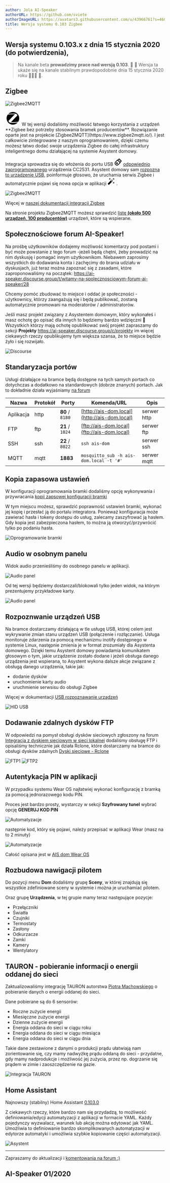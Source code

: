 ```yaml
---
author: Jola AI-Speaker
authorURL: https://github.com/sviete
authorImageURL: https://avatars3.githubusercontent.com/u/43966761?s=460&v=4
title: Wersja systemu 0.103 Zigbee
---
```


## Wersja systemu 0.103.x z dnia 15 stycznia 2020 (do potwierdzenia),

> Na kanale beta **prowadzimy prace nad wersją 0.103**. 🧰 🧩 Wersja ta ukaże się na kanale stabilnym prawdopodobnie dnia 15 stycznia 2020 roku 🧨🧨🧨 🥳.


## Zigbee

![Zigbee2MQTT](/AIS-docs/img/en/blog/202001/zigbee2mqtt_logo.png)

<svg style="width:48px;height:48px" viewBox="0 0 24 24">
<path fill="#000000" d="M4.06,6.15C3.97,6.17 3.88,6.22 3.8,6.28C2.66,7.9 2,9.87 2,12A10,10 0 0,0 12,22C15,22 17.68,20.68 19.5,18.6L17,18.85C14.25,19.15 11.45,19.19 8.66,18.96C7.95,18.94 7.24,18.76 6.59,18.45C5.73,18.06 5.15,17.23 5.07,16.29C5.06,16.13 5.12,16 5.23,15.87L7.42,13.6L15.03,5.7V5.6H10.84C8.57,5.64 6.31,5.82 4.06,6.15M20.17,17.5C20.26,17.47 20.35,17.44 20.43,17.39C21.42,15.83 22,14 22,12A10,10 0 0,0 12,2C9.22,2 6.7,3.13 4.89,4.97H5.17C8.28,4.57 11.43,4.47 14.56,4.65C15.5,4.64 16.45,4.82 17.33,5.17C18.25,5.53 18.89,6.38 19,7.37C19,7.53 18.93,7.7 18.82,7.82L9.71,17.19L9,17.95V18.06H13.14C15.5,18 17.84,17.81 20.17,17.5Z" />
</svg> W tej wersji dodaliśmy możliwość łatwego korzystania z urządzeń **Zigbee bez potrzeby stosowania bramek producentów**. Rozwiązanie oparte jest na projekcie [Zigbee2MQTT](https://www.zigbee2mqtt.io/). I jest całkowicie zintegrowane z naszym oprogramowaniem, dzięki czemu możesz łatwo dodać swoje urządzenia Zigbee do całej infrastruktury inteligentnego domu działającej na systemie Asystent domowy.

Integracja sprowadza się do włożenia do portu USB <svg style="width:24px;height:24px" viewBox="0 0 24 24">
    <path fill="#000000" d="M8 13C9.66 13 11 14.34 11 16C11 17.66 9.66 19 8 19C6.34 19 5 17.66 5 16C5 14.34 6.34 13 8 13M8 15C7.45 15 7 15.45 7 16C7 16.55 7.45 17 8 17C8.55 17 9 16.55 9 16C9 15.45 8.55 15 8 15M9.77 4.33L10.5 5.08L14.29 1.29C14.47 1.11 14.72 1 15 1C15.28 1 15.53 1.11 15.71 1.29L22.78 8.36L22.78 8.37C22.92 8.54 23 8.76 23 9C23 9.3 22.87 9.57 22.66 9.76L22.66 9.76L18.93 13.5L19.67 14.23L12.95 20.95C11.68 22.22 9.93 23 8 23C4.13 23 1 19.87 1 16C1 14.07 1.78 12.32 3.05 11.05L9.77 4.33M11.54 19.54L16.84 14.23L9.77 7.16L4.46 12.46C3.56 13.37 3 14.62 3 16C3 18.76 5.24 21 8 21C9.38 21 10.63 20.44 11.54 19.54M15.07 4.69L16.5 6.1L15.07 7.5L13.66 6.1L15.07 4.69M17.9 7.5L19.31 8.93L17.9 10.34L16.5 8.93L17.9 7.5M20.59 9L15 3.41L11.93 6.5L17.5 12.08L20.59 9Z" />
</svg> [odpowiednio zaprogramowanego](https://www.zigbee2mqtt.io/getting_started/flashing_the_cc2531.html)  urządzenia CC2531.
Asystent domowy sam [rozpozna to urządzenie USB](/AIS-docs/docs/en/ais_app_integration_usb.html#zigbee-usb-sniffer), poinformuje głosowo, że uruchamia serwis Zigbee i automatycznie pojawi się nowa opcja w aplikacji <svg style="width:24px;height:24px" viewBox="0 0 24 24">
    <path fill="#000000" d="M7.5,5.6L5,7L6.4,4.5L5,2L7.5,3.4L10,2L8.6,4.5L10,7L7.5,5.6M19.5,15.4L22,14L20.6,16.5L22,19L19.5,17.6L17,19L18.4,16.5L17,14L19.5,15.4M22,2L20.6,4.5L22,7L19.5,5.6L17,7L18.4,4.5L17,2L19.5,3.4L22,2M13.34,12.78L15.78,10.34L13.66,8.22L11.22,10.66L13.34,12.78M14.37,7.29L16.71,9.63C17.1,10 17.1,10.65 16.71,11.04L5.04,22.71C4.65,23.1 4,23.1 3.63,22.71L1.29,20.37C0.9,20 0.9,19.35 1.29,18.96L12.96,7.29C13.35,6.9 14,6.9 14.37,7.29Z" />
</svg> .

![Zigbee2MQTT](/AIS-docs/img/en/blog/202001/zigbee2mqtt_new_menu.png)

Więcej w [naszej dokumentacji integracji Zigbee](/AIS-docs/docs/en/ais_app_integration_zigbee.html)

Na stronie projektu Zigbee2MQTT możesz sprawdzić [listę **(około 500 urządzeń, 100 producentów)**](https://www.zigbee2mqtt.io/information/supported_devices.html) urządzeń, które są wspierane.

## Społecznościowe forum AI-Speaker!

Na prośbę użytkowników dodajemy możliwość komentarzy pod postami i być może powstanie z tego forum -jeżeli będą chętni, żeby prowadzić na nim dyskusję i pomagać innym użytkownikom.
Niebawem zaprosimy wszystkich do dodawania konta i zachęcimy do brania udziału w dyskusjach, już teraz można zapoznać się z zasadami, które zaproponowaliśmy na początek: https://ai-speaker.discourse.group/t/witamy-na-spolecznosciowym-forum-ai-speaker/28

Chcemy pomóc zbudować to miejsce i oddać je społeczności - użytkownicy, którzy zaangażują się i będą publikować, zostaną automatycznie promowani na moderatorów / administratorów.

Jeśli masz projekt związany z Asystentem domowym, który wykonałeś i masz ochotę go opisać dla innych to będziemy bardzo wdzięczni 🥰
Wszystkich którzy mają ochotę opublikować swój projekt zapraszamy do sekcji **Projekty** https://ai-speaker.discourse.group/c/projekty im więcej ciekawych rzeczy opublikujemy tym większa szansa, że to miejsce będzie żyło i się rozwijało.



![Discourse](/AIS-docs/img/en/blog/202001/discourse_manifest.png)


<!--truncate-->

## Standaryzacja portów

Usługi działające na bramce będą dostępne na tych samych portach co dotychczas a dodatkowo na standardowych (dobrze znanych) portach.
Jak to dokładnie działa wyjaśniamy [na forum](https://ai-speaker.discourse.group/t/dlaczego-porty-uslug-dzialajacych-na-bramce-sa-niestandardowe/57)

Nazwa      | Protokół | Porty | Komenda/URL                                               | Opis
----       | ----     | ------- | -------                                                | -----------
 Aplikacja | http     | **80** / `8180`  | [http://ais-dom.local](http://ais-dom.local) | serwer http
 FTP       | ftp      | **21** / `1024`  | [ftp://ais-dom.local](ftp://ais-dom.local)   | serwer ftp
 SSH       | ssh      | **22** / `8022`  | ```ssh ais-dom```         | serwer ssh
 MQTT      | mqtt     | **1883**  | ```mosquitto_sub -h ais-dom.local -t '#'```     | serwer mqtt

## Kopia zapasowa ustawień

W konfiguracji oprogramowania bramki dodaliśmy opcję wykonywania i przywracania [kopii zapsowej konfiguracji bramki](/AIS-docs/docs/en/next/ais_bramka_configuration_software.html#kopia-zapasowa-konfiguracji)

W tym miejscu możesz, sprawdzić poprawność ustawień bramki, wykonać jej kopię i przesłać ją do portalu integratora. Ponieważ konfiguracja może zawierać hasła i tokeny dostępu do usług, zalecamy zaszyfrować ją hasłem. Gdy kopia jest zabezpieczona hasłem, to można ją otworzyć/przywrócić tylko po podaniu hasła.

![Oprogramowanie bramki](/AIS-docs/img/en/bramka/config_ais_dom_section1_2.png)


## Audio w osobnym panelu

Widok audio przenieśliśmy do osobnego panelu w aplikacji.

![Audio panel](/AIS-docs/img/en/blog/202001/audio_new_tab.png)

Od tej wersji będziemy dostarczali/blokowali tylko jeden widok, na którym prezentujemy przykładowe karty.

![Audio panel](/AIS-docs/img/en/blog/202001/default_view.png)


## Rozpoznwanie urządzeń USB

Na bramce dostarczamy działającą w tle usługę USB, której celem jest wykrywanie zmian stanu urządzeń USB (połączenie i rozłączanie). Usługa monitoruje zdarzenia za pomocą mechanizmu inotify dostępnego w systemie Linux, następnie zmienia je w format zrozumiały dla Asystenta domowego. Dzięki temu Asystent domowy powiadamia komunikatem głosowym o tym, jakie urządzenie zostało dodane i jeżeli obsługa danego urządzenia jest wspierana, to Asystent wykona dalsze akcje związane z obsługą danego urządzenia, takie jak:
- dodanie dysków
- uruchomienie karty audio
- uruchmienie serwsisu do obsługi Zigbee

Więcej w dokumentacji [USB rozpoznawanie urządzeń](/AIS-docs/docs/en/ais_app_integration_usb.html)

![HID USB](/AIS-docs/img/en/bramka/usb_integration_zigbee.png)


## Dodawanie zdalnych dysków FTP

W odpowiedzi na pomysł obsługi dysków sieciowych zgłoszony na forum [Integracja z dyskiem sieciowym w sieci lokalnej](https://ai-speaker.discourse.group/t/integracja-z-dyskiem-sieciowym-w-sieci-lokalnej/94) dodaliśmy obsługę FTP i opisaliśmy technicznie jak działa Rclone, które dostarczamy na bramce do obsługi dysków zdalnych [Dyski sieciowe - Rclone](https://ai-speaker.discourse.group/t/dyski-sieciowe-rclone/97)

![FTP1](/AIS-docs/img/en/blog/202001/rclone_ftp.png)
![FTP2](/AIS-docs/img/en/blog/202001/rclone_ftp2.png)

## Autentykacja PIN w aplikacji

W przypadku systemu Wear OS najłatwiej wykonać konfigurację z bramką za pomocą jednorazowego kodu PIN.

Proces jest bardzo prosty, wystarczy w sekcji **Szyfrowany tunel** wybrać opcję **GENERUJ KOD PIN**

![Automatyzacje](/AIS-docs/img/en/frontend/ais_dom_wizard_4_wear_apk.png)

następnie kod, który się pojawi, należy przepisać w aplikacji Wear (masz na to 2 minuty)

![Automatyzacje](/AIS-docs/img/en/frontend/ais_dom_wizard_5_wear_apk.png)

Całość opisana jest w [AIS dom Wear OS](/AIS-docs/docs/en/ais_app_android_dom_wear.html)


## Rozbudowa nawigacji pilotem

Do pozycji menu **Dom** dodaliśmy grupę **Sceny**, w której znajdują się wszystkie zdefiniowane sceny w systemie i można je uruchamiać pilotem.

Oraz grupę **Urządzenia**, w tej grupie mamy teraz następujące pozycje:
- Przełączniki
- Światła
- Czujniki
- Termostaty
- Zasłony
- Odkurzacze
- Zamki
- Kamery
- Wentylatory


## TAURON - pobieranie informacji o energii oddanej do sieci

Zaktualizowaliśmy integrację TAURON autorstwa [Piotra Machowskiego](https://github.com/PiotrMachowski/Home-Assistant-custom-components-Tauron-AMIplus) o pobieranie danych o energii oddanej do sieci.

Dane pobierane są do 6 sensorów:
- Roczne zużycie energii
- Miesięczne zużycie energii
- Dzienne zużycie energii
- Energia oddana do sieci w ciągu roku
- Energia oddana do sieci w ciągu miesiąca
- Energia oddana do sieci w ciągu dnia

Takie dane zestawione z danymi o produkcji prądu ułatwiają nam zorientowanie się, czy mamy nadwyżkę prądu oddaną do sieci - przydatne, gdy mamy nadprodukcje i możliwość jej zużycia, przez np. dogrzanie się prądem w zimie i zaoszczędzenie na gazie.

![Integracja TAURON](/AIS-docs/img/en/frontend/integration_tauron_4.1.png)

## Home Assistant

Najnowszy (stabilny) Home Assistant <a href="https://www.home-assistant.io/blog/2019/12/11/release-103/" target="_blank">0.103.0</a>

Z ciekawych rzeczy, które bardzo nam się przydadzą, to możliwość definiowania/edycji automatyzacji z aplikacji w formacie YAML. Każdy pojedynczy wyzwalacz, warunek lub akcję można edytować jak YAML. Umożliwia to definiowanie bardzo skomplikowanych automatyzacji w edytorze automatyki i umożliwia szybkie kopiowanie części automatyzacji.


![Asystent](/AIS-docs/img/en/blog/202001/automatuon_yaml_editor.png)


----
Zapraszamy do aktualizacji i [komentowania na forum :)](https://ai-speaker.discourse.group/)

AI-Speaker 01/2020
----


<div id='discourse-comments' style='height: 600px; overflow-y: scroll;'>
<style>
iframe#discourse-embed-frame {
    height: 700px !important;
}
</style>
</div>

<script markdown="0">
  DiscourseEmbed = { discourseUrl: 'https://ai-speaker.discourse.group/',
                     discourseEmbedUrl: 'https://sviete.github.io/AIS-docs/blog/2020/01/15/release-notes.html' };
  (function() {
    var d = document.createElement('script'); d.type = 'text/javascript'; d.async = true;
    d.src = DiscourseEmbed.discourseUrl + 'javascripts/embed.js';
    (document.getElementsByTagName('head')[0] || document.getElementsByTagName('body')[0]).appendChild(d);
  })();
</script>
